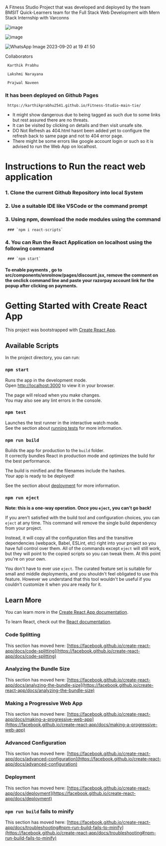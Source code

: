 A Fitness Studio Project that was developed and deployed by the team BMSIT Quick-Learners team for the Full Stack Web Development with Mern Stack Internship with Varconns 

![image](https://github.com/KarthikPrabhu2541/Fitness-Studio-main-tie/assets/91746517/86f530bb-7f8d-463f-8882-6417713e02bf)

![image](https://github.com/KarthikPrabhu2541/Fitness-Studio-main-tie/assets/91746517/35d2cf29-e99b-4eb4-9588-ea1d0220e6b1)

![WhatsApp Image 2023-09-20 at 19 41 50](https://github.com/KarthikPrabhu2541/Fitness-Studio-main-tie/assets/91746517/4e3ee225-5c66-446c-89eb-d8bb76eeda8e)


Collaborators 

     Karthik Prabhu

     Lakshmi Narayana

     Prajwal Naveen

### It has been deployed on Github Pages 

     https://karthikprabhu2541.github.io/Fitness-Studio-main-tie/

- It might show dangerous due to being tagged as such due to some links but rest assured there are no threats.
- It can be visited by clicking on details and then visit unsafe site.
- DO Not Refresh as 404.html hasnt been added yet to configure the refresh back to same page and not to 404 error page.
- There might be some errors like google account login or such so it is advised to run the Web App on localhost.
     
# Instructions to Run the react web application


### 1. Clone the current Github Repository into local System

### 2. Use a suitable IDE like VSCode or the command prompt 

### 3. Using npm, download the node modules using the command
     ### `npm i react-scripts`

### 4. You can Run the React Application on localhost using the following command 
     ### `npm start`

#### To enable payments , go to src/components/enrolnow/pages/discount.jsx, remove the comment on the onclick command line and paste your razorpay account link for the popup after clicking on payments.

# Getting Started with Create React App

This project was bootstrapped with [Create React App](https://github.com/facebook/create-react-app).

## Available Scripts

In the project directory, you can run:

### `npm start`

Runs the app in the development mode.\
Open [http://localhost:3000](http://localhost:3000) to view it in your browser.

The page will reload when you make changes.\
You may also see any lint errors in the console.

### `npm test`

Launches the test runner in the interactive watch mode.\
See the section about [running tests](https://facebook.github.io/create-react-app/docs/running-tests) for more information.

### `npm run build`

Builds the app for production to the `build` folder.\
It correctly bundles React in production mode and optimizes the build for the best performance.

The build is minified and the filenames include the hashes.\
Your app is ready to be deployed!

See the section about [deployment](https://facebook.github.io/create-react-app/docs/deployment) for more information.

### `npm run eject`

**Note: this is a one-way operation. Once you `eject`, you can't go back!**

If you aren't satisfied with the build tool and configuration choices, you can `eject` at any time. This command will remove the single build dependency from your project.

Instead, it will copy all the configuration files and the transitive dependencies (webpack, Babel, ESLint, etc) right into your project so you have full control over them. All of the commands except `eject` will still work, but they will point to the copied scripts so you can tweak them. At this point you're on your own.

You don't have to ever use `eject`. The curated feature set is suitable for small and middle deployments, and you shouldn't feel obligated to use this feature. However we understand that this tool wouldn't be useful if you couldn't customize it when you are ready for it.

## Learn More

You can learn more in the [Create React App documentation](https://facebook.github.io/create-react-app/docs/getting-started).

To learn React, check out the [React documentation](https://reactjs.org/).

### Code Splitting

This section has moved here: [https://facebook.github.io/create-react-app/docs/code-splitting](https://facebook.github.io/create-react-app/docs/code-splitting)

### Analyzing the Bundle Size

This section has moved here: [https://facebook.github.io/create-react-app/docs/analyzing-the-bundle-size](https://facebook.github.io/create-react-app/docs/analyzing-the-bundle-size)

### Making a Progressive Web App

This section has moved here: [https://facebook.github.io/create-react-app/docs/making-a-progressive-web-app](https://facebook.github.io/create-react-app/docs/making-a-progressive-web-app)

### Advanced Configuration

This section has moved here: [https://facebook.github.io/create-react-app/docs/advanced-configuration](https://facebook.github.io/create-react-app/docs/advanced-configuration)

### Deployment

This section has moved here: [https://facebook.github.io/create-react-app/docs/deployment](https://facebook.github.io/create-react-app/docs/deployment)

### `npm run build` fails to minify

This section has moved here: [https://facebook.github.io/create-react-app/docs/troubleshooting#npm-run-build-fails-to-minify](https://facebook.github.io/create-react-app/docs/troubleshooting#npm-run-build-fails-to-minify)
